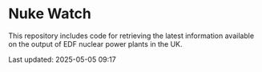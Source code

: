 # Nuke Watch

This repository includes code for retrieving the latest information available on the output of EDF nuclear power plants in the UK.

Last updated: 2025-05-05 09:17